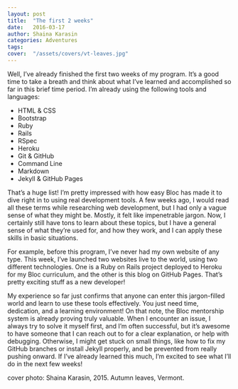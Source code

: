 ```yaml
---
layout: post
title:  "The first 2 weeks"
date:   2016-03-17
author: Shaina Karasin
categories: Adventures
tags:	
cover:  "/assets/covers/vt-leaves.jpg"
---
```

Well, I’ve already finished the first two weeks of my program. It’s a good time to take a breath and think about what I’ve learned and accomplished so far in this brief time period. I’m already using the following tools and languages:

* HTML & CSS
* Bootstrap
* Ruby
* Rails
* RSpec
* Heroku
* Git & GitHub
* Command Line
* Markdown
* Jekyll & GitHub Pages

That’s a huge list! I’m pretty impressed with how easy Bloc has made it to dive right in to using real development tools. A few weeks ago, I would read all these terms while researching web development, but I had only a vague sense of what they might be. Mostly, it felt like impenetrable jargon. Now, I certainly still have tons to learn about these topics, but I have a general sense of what they’re used for, and how they work, and I can apply these skills in basic situations.

For example, before this program, I’ve never had my own website of any type. This week, I’ve launched two websites live to the world, using two different technologies. One is a Ruby on Rails project deployed to Heroku for my Bloc curriculum, and the other is this blog on GitHub Pages. That’s pretty exciting stuff as a new developer!

My experience so far just confirms that anyone can enter this jargon-filled world and learn to use these tools effectively. You just need time, dedication, and a learning environment! On that note, the Bloc mentorship system is already proving truly valuable. When I encounter an issue, I always try to solve it myself first, and I’m often successful, but it’s awesome to have someone that I can reach out to for a clear explanation, or help with debugging. Otherwise, I might get stuck on small things, like how to fix my GitHub branches or install Jekyll properly, and be prevented from really pushing onward. If I’ve already learned this much, I’m excited to see what I’ll do in the next few weeks!

cover photo: Shaina Karasin, 2015. Autumn leaves, Vermont.